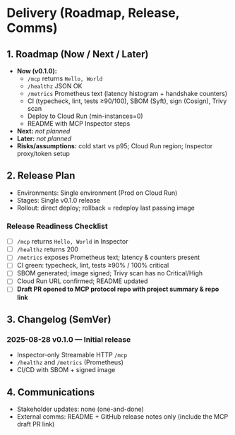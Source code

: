 # Delivery (Roadmap, Release, Comms)

## 1. Roadmap (Now / Next / Later)
- **Now (v0.1.0):**
  - `/mcp` returns `Hello, World`
  - `/healthz` JSON OK
  - `/metrics` Prometheus text (latency histogram + handshake counters)
  - CI (typecheck, lint, tests ≥90/100), SBOM (Syft), sign (Cosign), Trivy scan
  - Deploy to Cloud Run (min-instances=0)
  - README with MCP Inspector steps
- **Next:** _not planned_
- **Later:** _not planned_
- **Risks/assumptions:** cold start vs p95; Cloud Run region; Inspector proxy/token setup

## 2. Release Plan
- Environments: Single environment (Prod on Cloud Run)
- Stages: Single v0.1.0 release
- Rollout: direct deploy; rollback = redeploy last passing image

### Release Readiness Checklist
- [ ] `/mcp` returns `Hello, World` in Inspector
- [ ] `/healthz` returns 200
- [ ] `/metrics` exposes Prometheus text; latency & counters present
- [ ] CI green: typecheck, lint, tests ≥90% / 100% critical
- [ ] SBOM generated; image signed; Trivy scan has no Critical/High
- [ ] Cloud Run URL confirmed; README updated
- [ ] **Draft PR opened to MCP protocol repo with project summary & repo link**

## 3. Changelog (SemVer)
### 2025-08-28 v0.1.0 — Initial release
- Inspector-only Streamable HTTP `/mcp`
- `/healthz` and `/metrics` (Prometheus)
- CI/CD with SBOM + signed image

## 4. Communications
- Stakeholder updates: none (one-and-done)
- External comms: README + GitHub release notes only (include the MCP draft PR link)